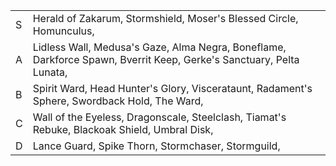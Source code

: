 |     |                                                                                                                     |
| --- | ------------------------------------------------------------------------------------------------------------------- |
| S   | Herald of Zakarum, Stormshield, Moser's Blessed Circle, Homunculus,                                                 |
| A   | Lidless Wall, Medusa's Gaze, Alma Negra, Boneflame, Darkforce Spawn, Bverrit Keep, Gerke's Sanctuary, Pelta Lunata, |
| B   | Spirit Ward, Head Hunter's Glory, Viscerataunt, Radament's Sphere, Swordback Hold, The Ward,                        | 
| C   | Wall of the Eyeless, Dragonscale, Steelclash, Tiamat's Rebuke, Blackoak Shield, Umbral Disk,                        |
| D   | Lance Guard, Spike Thorn, Stormchaser, Stormguild,                                                                  |
